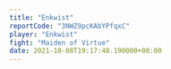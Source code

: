 ```yaml
---
title: "Enkwist"
reportCode: "3NWZ9pcKAbYPfqxC"
player: "Enkwist"
fight: "Maiden of Virtue"
date: 2021-10-08T19:17:48.190000+00:00
---
```

